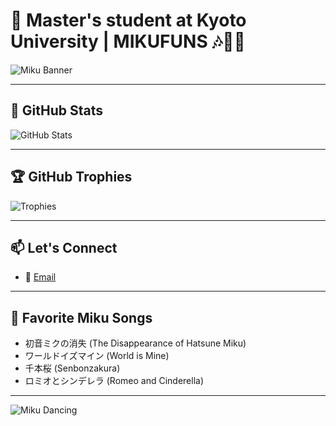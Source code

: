 # 🌱 Master's student at Kyoto University | MIKUFUNS 🎶🎤🌸

![Miku Banner](https://i.imgur.com/6L4pLlb.gif)

---

## 🌟 GitHub Stats

![GitHub Stats](https://github-readme-stats.vercel.app/api?username=MotingLiuu&show_icons=true&count_private=true&theme=tokyonight)

---

## 🏆 GitHub Trophies

![Trophies](https://github-profile-trophy.vercel.app/?username=MotingLiuu&theme=tokyonight&no-frame=true&margin-w=15)

---

## 📫 Let's Connect

- 📧 [Email](mailto:moting.liuu@gmail.com)

---

## 🎵 Favorite Miku Songs

- 初音ミクの消失 (The Disappearance of Hatsune Miku)
- ワールドイズマイン (World is Mine)
- 千本桜 (Senbonzakura)
- ロミオとシンデレラ (Romeo and Cinderella)

---

![Miku Dancing](https://i.imgur.com/O6X09Sp.gif)